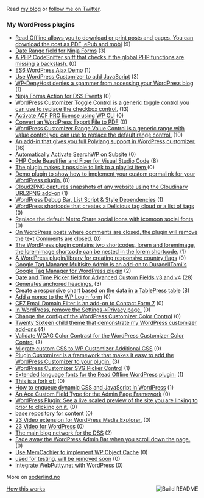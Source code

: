  Read [my blog](https://soderlind.no/) or [follow me on Twitter](https://twitter.com/soderlind).



### My WordPress plugins
<!-- plugins starts -->
* [Read Offline allows you to download or print posts and pages. You can download the post as PDF, ePub and mobi](https://github.com/soderlind/read-offline) (9)
* [Date Range field for Ninja Forms](https://github.com/soderlind/date-range-ninja-forms) (3)
* [A PHP CodeSniffer sniff that checks if the global PHP functions are missing a backslash.](https://github.com/soderlind/coding-standard) (0)
* [ES6 WordPress Ajax Demo](https://github.com/soderlind/es6-wp-ajax-demo) (1)
* [Use WordPress Customizer to add JavaScript](https://github.com/soderlind/additional-javascript) (3)
* [WP-DenyHost denies a spammer from accessing your WordPress blog](https://github.com/soderlind/wp-denyhost) (1)
* [Ninja Forms Action for DSS Events](https://github.com/soderlind/ninja-forms-dss-event-action) (0)
* [WordPress Customizer Toggle Control is a generic toggle control you can use to replace the checkbox control.](https://github.com/soderlind/class-customizer-toggle-control) (13)
* [Activate ACF PRO license using WP CLI](https://github.com/soderlind/wp-cli-acfpro-activate) (0)
* [Convert an WordPress Export File to PDF](https://github.com/soderlind/wxr2pdf) (0)
* [WordPress Customizer Range Value Control is a generic range with value control you can use to replace the default range control.](https://github.com/soderlind/class-customizer-range-value-control) (10)
* [An add-in that gives you full Polylang support in WordPress customizer.](https://github.com/soderlind/customizer-polylang) (16)
* [Automatically Activate SearchWP on Subsite](https://github.com/soderlind/ms-searchwp-subsite-activate) (0)
* [PHP Code Beautifier and Fixer for Visual Studio Code](https://github.com/soderlind/vscode-phpcbf) (8)
* [The plugin makes it possible to link to a playlist item ](https://github.com/soderlind/wp-link-to-playlist-item) (0)
* [Demo plugin to show how to implement your custom permalink for your WordPress plugin.](https://github.com/soderlind/my-permalink-demo) (0)
* [Cloud2PNG captures snapshots of any website using the Cloudinary URL2PNG add-on](https://github.com/soderlind/cloud2png) (1)
* [WordPress Debug Bar, List Script & Style Dependencies](https://github.com/soderlind/debug-bar-list-dependencies) (1)
* [WordPress shortcode that creates a Delicious tag cloud or a list of tags](https://github.com/soderlind/delicious-tagroll-shortcode) (0)
* [Replace the default Metro Share social icons with icomoon social fonts](https://github.com/soderlind/metro-share-social-fonts) (0)
* [On WordPress posts where comments are closed, the plugin will remove the text Comments are closed. ](https://github.com/soderlind/remove-comments-are-closed) (0)
* [The WordPress plugin contains two shortcodes, lorem and loremimage, the loremimage shortcode can be nested in the lorem shortcode.](https://github.com/soderlind/lorem-shortcode) (1)
* [A WordPress plugin/library for creating responsive country flags](https://github.com/soderlind/css-flags) (0)
* [Google Tag Manager Multisite Admin is an add-on to DuracellTomi's Google Tag Manager for WordPress plugin](https://github.com/soderlind/gtm-multisite-admin) (2)
* [Date and Time Picker field for Advanced Custom Fields v3 and v4](https://github.com/soderlind/acf-field-date-time-picker) (28)
* [Generates anchored headings.](https://github.com/soderlind/wp-anchor-header) (3)
* [Create a responsive chart based on the data in a TablePress table](https://github.com/soderlind/tablepress_chartist) (8)
* [Add a nonce to the WP Login form](https://github.com/soderlind/wp-login-nonce) (0)
* [CF7 Email Domain Filter is an add-on to Contact Form 7](https://github.com/soderlind/cf7-email-domain-filter) (0)
* [In WordPress, remove the Settings->Privacy page.](https://github.com/soderlind/remove-privacy-menu) (0)
* [Change the config of the WordPress Customizer Color Control](https://github.com/soderlind/customizer-color-control-change-config) (0)
* [Twenty Sixteen child theme that demonstrate my WordPress customizer add-ons](https://github.com/soderlind/2016-customizer-demo) (4)
* [Validate WCAG Color Contrast for the WordPress Customizer Color Control](https://github.com/soderlind/customizer-validate-wcag-color-contrast) (3)
* [Migrate custom CSS to WP Customizer Additional CSS](https://github.com/soderlind/custom-css-migrate) (0)
* [Plugin Customizer is a framework that makes it easy to add the WordPress Customizer to your plugin.](https://github.com/soderlind/plugin-customizer) (3)
* [WordPress Customizer SVG Picker Control](https://github.com/soderlind/class-customizer-svg-picker-option) (1)
* [Extended language fonts for the Read Offline WordPress plugin:](https://github.com/soderlind/read-offline-fonts) (1)
* [This is a fork of:](https://github.com/soderlind/multisite-block-registrations) (0)
* [How to enqueue dynamic CSS and JavaScript in WordPress](https://github.com/soderlind/dynamic-enqueue-scripts) (1)
* [An Ace Custom Field Type for the Admin Page Framework](https://github.com/soderlind/AceCustomFieldType) (0)
* [WordPress Plugin: See a live scaled preview of the site you are linking to prior to clicking on it.](https://github.com/soderlind/wp-live-preview-links) (0)
* [base repository for content](https://github.com/soderlind/content) (0)
* [23 Video extension for WordPress Media Explorer.](https://github.com/soderlind/mexp-23) (0)
* [23 Video for WordPress](https://github.com/soderlind/class-wp-23-video) (0)
* [The main blog network for the DSS](https://github.com/blgrgjno/main-blog-network) (2)
* [Fade away the WordPress Admin Bar when you scroll down the page.](https://github.com/soderlind/pers-fade-away-wp-admin-bar) (0)
* [Use MemCachier to implement WP Object Cache](https://github.com/soderlind/memcachier) (0)
* [used for testing, will be removed soon](https://github.com/soderlind/testsubgit) (0)
* [Integrate WebPutty.net with WordPress](https://github.com/soderlind/webputty) (0)
<!-- plugins ends -->

More on [soderlind.no](https://soderlind.no/)


<a href="https://github.com/soderlind/soderlind/actions"><img src="https://github.com/soderlind/soderlind/workflows/Build%20README/badge.svg" align="right" alt="Build README"></a>
<a href="https://simonwillison.net/2020/Jul/10/self-updating-profile-readme/">How this works</a>
